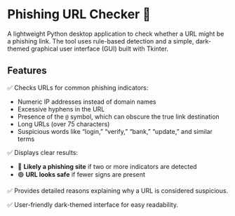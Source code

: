 # Phishing URL Checker 🔐

A lightweight Python desktop application to check whether a URL might be a phishing link. The tool uses rule-based detection and a simple, dark-themed graphical user interface (GUI) built with Tkinter.

## Features

✅ Checks URLs for common phishing indicators:
- Numeric IP addresses instead of domain names
- Excessive hyphens in the URL
- Presence of the `@` symbol, which can obscure the true link destination
- Long URLs (over 75 characters)
- Suspicious words like “login,” “verify,” “bank,” “update,” and similar terms

✅ Displays clear results:
- 🔴 **Likely a phishing site** if two or more indicators are detected
- 🟢 **URL looks safe** if fewer signs are present

✅ Provides detailed reasons explaining why a URL is considered suspicious.

✅ User-friendly dark-themed interface for easy readability.

